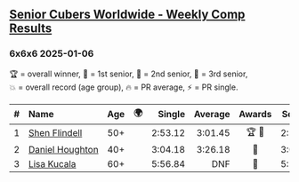 <style>table {white-space: nowrap;}</style>
<link rel="stylesheet" type="text/css" href="/scw-comp/css/flags.css" />

## [Senior Cubers Worldwide - Weekly Comp Results](/scw-comp/results/)
### 6x6x6 2025-01-06

<span style="white-space: nowrap;">🏆 = overall winner</span>, <span style="white-space: nowrap;">🥇 = 1st senior</span>, <span style="white-space: nowrap;">🥈 = 2nd senior</span>, <span style="white-space: nowrap;">🥉 = 3rd senior</span>, <span style="white-space: nowrap;">💥 = overall record (age group)</span>, <span style="white-space: nowrap;">🔥 = PR average</span>, <span style="white-space: nowrap;">⚡ = PR single</span>.

| # | Name | Age | 🌍 | Single | Average | Awards | Solve 1 | Solve 2 | Solve 3 | Video |
| :--: | :-- | :--: | :--: | --: | --: | :--: | --: | --: | --: | :-- |
| 1 | [Shen Flindell](../../persons/shen_flindell/666.md) | 50+ | <i class="flag flag-AU" /> | 2:53.12 | 3:01.45 | 🏆 🥇 | 2:58.12 | 3:13.11 | 2:53.12 | [Desktop](https://www.facebook.com/745394767/videos/1236746294063042) / [Mobile](https://m.facebook.com/745394767/videos/1236746294063042) |
| 2 | [Daniel Houghton](../../persons/daniel_houghton/666.md) | 40+ | <i class="flag flag-CH" /> | 3:04.18 | 3:26.18 | 🥈 | 3:04.18 | 3:55.38 | 3:18.99 | [Desktop](https://www.facebook.com/events/634250922593731/permalink/640794905272666) / [Mobile](https://m.facebook.com/events/634250922593731?view=permalink&id=640794905272666) |
| 3 | [Lisa Kucala](../../persons/lisa_kucala/666.md) | 60+ | <i class="flag flag-US" /> | 5:56.84 | DNF | 🥉 | 5:56.84 | 6:18.72 | DNS | [Desktop](https://www.facebook.com/events/634250922593731/permalink/643615704990586) / [Mobile](https://m.facebook.com/events/634250922593731?view=permalink&id=643615704990586) |

<!-- Global site tag (gtag.js) - Google Analytics -->
<script async src="https://www.googletagmanager.com/gtag/js?id=UA-86348435-3"></script>
<script>window.dataLayer = window.dataLayer || []; function gtag() {dataLayer.push(arguments);} gtag('js', new Date()); gtag('config', 'UA-86348435-3');</script>
